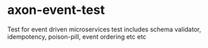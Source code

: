 # axon-event-test
Test for event driven microservices test includes schema validator, idempotency, poison-pill, event ordering etc etc
